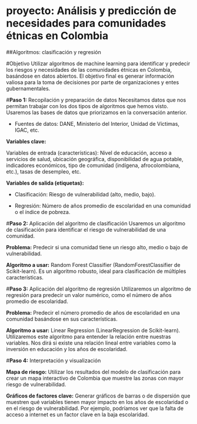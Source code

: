 # proyecto: Análisis y predicción de necesidades para comunidades étnicas en Colombia

##Algoritmos: clasificación y regresión

#Objetivo
Utilizar algoritmos de machine learning para identificar y predecir los riesgos y necesidades de las comunidades étnicas en Colombia, basándose en datos abiertos. El objetivo final es generar información valiosa para la toma de decisiones por parte de organizaciones y entes gubernamentales.


#**Paso 1:** Recopilación y preparación de datos
Necesitamos datos que nos permitan trabajar con los dos tipos de algoritmos que hemos visto. Usaremos las bases de datos que priorizamos en la conversación anterior.

* Fuentes de datos: DANE, Ministerio del Interior, Unidad de Víctimas, IGAC, etc.

**Variables clave:**

Variables de entrada (características): Nivel de educación, acceso a servicios de salud, ubicación geográfica, disponibilidad de agua potable, indicadores económicos, tipo de comunidad (indígena, afrocolombiana, etc.), tasas de desempleo, etc.

**Variables de salida (etiquetas):**

* Clasificación: Riesgo de vulnerabilidad (alto, medio, bajo).

* Regresión: Número de años promedio de escolaridad en una comunidad o el índice de pobreza.


#**Paso 2:** Aplicación del algoritmo de clasificación
Usaremos un algoritmo de clasificación para identificar el riesgo de vulnerabilidad de una comunidad.

**Problema:** Predecir si una comunidad tiene un riesgo alto, medio o bajo de vulnerabilidad.

**Algoritmo a usar:** Random Forest Classifier (RandomForestClassifier de Scikit-learn). Es un algoritmo robusto, ideal para clasificación de múltiples características.

#**Paso 3:** Aplicación del algoritmo de regresión
Utilizaremos un algoritmo de regresión para predecir un valor numérico, como el número de años promedio de escolaridad.

**Problema:** Predecir el número promedio de años de escolaridad en una comunidad basándose en sus características.

**Algoritmo a usar:** Linear Regression (LinearRegression de Scikit-learn).
Utilizaremos este algoritmo para entender la relación entre nuestras variables. Nos dirá si existe una relación lineal entre variables como la inversión en educación y los años de escolaridad.

#**Paso 4:** Interpretación y visualización

**Mapa de riesgo:**  Utilizar los resultados del modelo de clasificación para crear un mapa interactivo de Colombia que muestre las zonas con mayor riesgo de vulnerabilidad.

**Gráficos de factores clave:** Generar gráficos de barras o de dispersión que muestren qué variables tienen mayor impacto en los años de escolaridad o en el riesgo de vulnerabilidad. Por ejemplo, podríamos ver que la falta de acceso a internet es un factor clave en la baja escolaridad.
